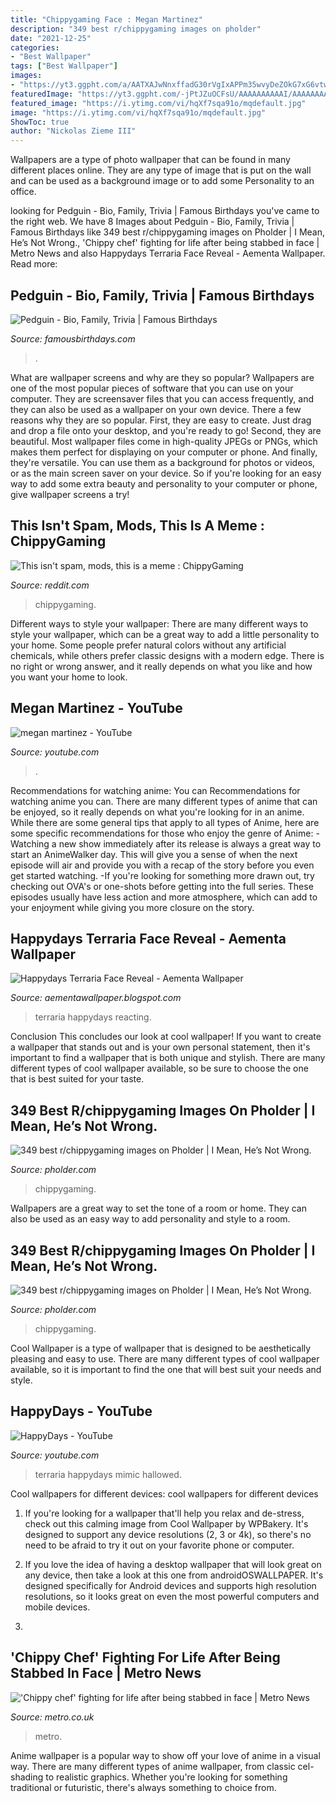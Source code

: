 ```yaml
---
title: "Chippygaming Face : Megan Martinez"
description: "349 best r/chippygaming images on pholder"
date: "2021-12-25"
categories:
- "Best Wallpaper"
tags: ["Best Wallpaper"]
images:
- "https://yt3.ggpht.com/a/AATXAJwNnxffadG30rVgIxAPPm35wvyDeZOkG7xG6vtwyg%3ds900-c-k-c0xffffffff-no-rj-mo"
featuredImage: "https://yt3.ggpht.com/-jPtJZuOCFsU/AAAAAAAAAAI/AAAAAAAAAAA/m-2bwfGdsXg/s900-c-k-no/photo.jpg"
featured_image: "https://i.ytimg.com/vi/hqXf7sqa91o/mqdefault.jpg"
image: "https://i.ytimg.com/vi/hqXf7sqa91o/mqdefault.jpg"
ShowToc: true
author: "Nickolas Zieme III"
---
```





Wallpapers are a type of photo wallpaper that can be found in many different places online. They are any type of image that is put on the wall and can be used as a background image or to add some Personality to an office.

	

		
looking for Pedguin - Bio, Family, Trivia | Famous Birthdays you've came to the right web. We have 8 Images about Pedguin - Bio, Family, Trivia | Famous Birthdays like 349 best r/chippygaming images on Pholder | I Mean, He’s Not Wrong., &#039;Chippy chef&#039; fighting for life after being stabbed in face | Metro News and also Happydays Terraria Face Reveal - Aementa Wallpaper. Read more:
		
    
## Pedguin - Bio, Family, Trivia | Famous Birthdays

<img loading=lazy src="https://www.famousbirthdays.com/faces/pedguin-image.jpg" onerror="this.onerror=null;this.src='https://tse4.mm.bing.net/th?id=OIP.C7R5gHmLtbEQQZLzNem2fgAAAA&amp;pid=15.1';" alt="Pedguin - Bio, Family, Trivia | Famous Birthdays">

_Source: famousbirthdays.com_

>. 

	

What are wallpaper screens and why are they so popular?
Wallpapers are one of the most popular pieces of software that you can use on your computer. They are screensaver files that you can access frequently, and they can also be used as a wallpaper on your own device. There a few reasons why they are so popular. First, they are easy to create. Just drag and drop a file onto your desktop, and you're ready to go! Second, they are beautiful. Most wallpaper files come in high-quality JPEGs or PNGs, which makes them perfect for displaying on your computer or phone. And finally, they're versatile. You can use them as a background for photos or videos, or as the main screen saver on your device. So if you're looking for an easy way to add some extra beauty and personality to your computer or phone, give wallpaper screens a try!

    
## This Isn&#039;t Spam, Mods, This Is A Meme : ChippyGaming

<img loading=lazy src="https://i.redd.it/l07a695nai451.jpg" onerror="this.onerror=null;this.src='https://tse2.mm.bing.net/th?id=OIP.5Fu_MmfsAMdIkEYEj_9gXgHaJM&amp;pid=15.1';" alt="This isn&#039;t spam, mods, this is a meme : ChippyGaming">

_Source: reddit.com_

>chippygaming. 

	

Different ways to style your wallpaper:
There are many different ways to style your wallpaper, which can be a great way to add a little personality to your home. Some people prefer natural colors without any artificial chemicals, while others prefer classic designs with a modern edge. There is no right or wrong answer, and it really depends on what you like and how you want your home to look.

    
## Megan Martinez - YouTube

<img loading=lazy src="https://yt3.ggpht.com/a/AATXAJwNnxffadG30rVgIxAPPm35wvyDeZOkG7xG6vtwyg%3ds900-c-k-c0xffffffff-no-rj-mo" onerror="this.onerror=null;this.src='https://tse2.mm.bing.net/th?id=OIP.SPo6FXwuk4Q3y7iZccidlwHaHa&amp;pid=15.1';" alt="megan martinez - YouTube">

_Source: youtube.com_

>. 

	

Recommendations for watching anime: You can
Recommendations for watching anime you can. There are many different types of anime that can be enjoyed, so it really depends on what you're looking for in an anime. While there are some general tips that apply to all types of Anime, here are some specific recommendations for those who enjoy the genre of Anime: 
-Watching a new show immediately after its release is always a great way to start an AnimeWalker day. This will give you a sense of when the next episode will air and provide you with a recap of the story before you even get started watching. 
-If you're looking for something more drawn out, try checking out OVA's or one-shots before getting into the full series. These episodes usually have less action and more atmosphere, which can add to your enjoyment while giving you more closure on the story.

    
## Happydays Terraria Face Reveal - Aementa Wallpaper

<img loading=lazy src="https://i.ytimg.com/vi/hqXf7sqa91o/mqdefault.jpg" onerror="this.onerror=null;this.src='https://tse3.mm.bing.net/th?id=OIP.ecdFgG7Y5mqJ5EzkIgzmvwEsCo&amp;pid=15.1';" alt="Happydays Terraria Face Reveal - Aementa Wallpaper">

_Source: aementawallpaper.blogspot.com_

>terraria happydays reacting. 

	

Conclusion
This concludes our look at cool wallpaper! If you want to create a wallpaper that stands out and is your own personal statement, then it's important to find a wallpaper that is both unique and stylish. There are many different types of cool wallpaper available, so be sure to choose the one that is best suited for your taste.

    
## 349 Best R/chippygaming Images On Pholder | I Mean, He’s Not Wrong.

<img loading=lazy src="https://i.redd.it/ul0o31iuj3451.jpg" onerror="this.onerror=null;this.src='https://tse4.mm.bing.net/th?id=OIP.oOWw5EpUxOu1O468XQ0DOwHaJF&amp;pid=15.1';" alt="349 best r/chippygaming images on Pholder | I Mean, He’s Not Wrong.">

_Source: pholder.com_

>chippygaming. 

	

Wallpapers are a great way to set the tone of a room or home. They can also be used as an easy way to add personality and style to a room.

    
## 349 Best R/chippygaming Images On Pholder | I Mean, He’s Not Wrong.

<img loading=lazy src="https://i.redd.it/bi05h06zjo851.png" onerror="this.onerror=null;this.src='https://tse2.mm.bing.net/th?id=OIP.gyXFeZXdaLxZ2gwqdSJBWQHaE8&amp;pid=15.1';" alt="349 best r/chippygaming images on Pholder | I Mean, He’s Not Wrong.">

_Source: pholder.com_

>chippygaming. 

	

Cool Wallpaper is a type of wallpaper that is designed to be aesthetically pleasing and easy to use. There are many different types of cool wallpaper available, so it is important to find the one that will best suit your needs and style.

    
## HappyDays - YouTube

<img loading=lazy src="https://yt3.ggpht.com/-jPtJZuOCFsU/AAAAAAAAAAI/AAAAAAAAAAA/m-2bwfGdsXg/s900-c-k-no/photo.jpg" onerror="this.onerror=null;this.src='https://tse2.mm.bing.net/th?id=OIP.uAMVStcCtz-rQnzERBbsLwHaHa&amp;pid=15.1';" alt="HappyDays - YouTube">

_Source: youtube.com_

>terraria happydays mimic hallowed. 

	

Cool wallpapers for different devices:
cool wallpapers for different devices 

1. If you're looking for a wallpaper that'll help you relax and de-stress, check out this calming image from Cool Wallpaper by WPBakery. It's designed to support any device resolutions (2, 3 or 4k), so there's no need to be afraid to try it out on your favorite phone or computer.

2. If you love the idea of having a desktop wallpaper that will look great on any device, then take a look at this one from androidOSWALLPAPER. It's designed specifically for Android devices and supports high resolution resolutions, so it looks great on even the most powerful computers and mobile devices.

3.

    
## &#039;Chippy Chef&#039; Fighting For Life After Being Stabbed In Face | Metro News

<img loading=lazy src="https://i1.wp.com/metro.co.uk/wp-content/uploads/2016/09/ad_221193750.jpg?quality=90&amp;strip=all&amp;w=1200&amp;h=630&amp;crop=1&amp;zoom=1&amp;ssl=1" onerror="this.onerror=null;this.src='https://tse2.mm.bing.net/th?id=OIP.BLvRTcSzlPHMA8HK0gd0igHaD4&amp;pid=15.1';" alt="&#039;Chippy chef&#039; fighting for life after being stabbed in face | Metro News">

_Source: metro.co.uk_

>metro. 

	

Anime wallpaper is a popular way to show off your love of anime in a visual way. There are many different types of anime wallpaper, from classic cel-shading to realistic graphics. Whether you're looking for something traditional or futuristic, there's always something to choice from.

